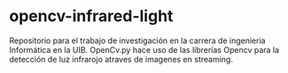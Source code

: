 # opencv-infrared-light

Repositorio para el trabajo de investigación en la carrera de ingenieria Informática en la UIB. OpenCv.py hace uso de las librerías Opencv para la detección de luz infrarojo atraves de imagenes en streaming.  
